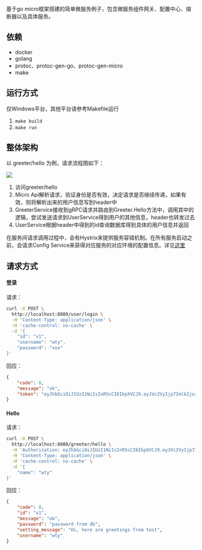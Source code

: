 基于go micro框架搭建的简单微服务例子，包含微服务组件网关、配置中心、熔断器以及具体服务。

## 依赖
* docker
* golang
* protoc、protoc-gen-go、protoc-gen-micro
* make

## 运行方式

仅Windows平台，其他平台请参考Makefile运行

1. `make build`
2. `make run`

## 整体架构
以 greeter/hello 为例，请求流程图如下：

![](https://github.com/xbox1994/go-micro-example/raw/master/index.png)

1. 访问greeter/hello
2. Micro Api解析请求，验证身份是否有效，决定请求是否继续传递，如果有效，则将解析出来的用户信息写到header中
3. GreeterService接收到gRPC请求并路由到Greeter.Hello方法中，调用其中的逻辑，尝试发送请求到UserService得到用户的其他信息，header也转发过去
4. UserService根据header中得到的id查询数据库得到具体的用户信息并返回

在服务间请求调用过程中，会有Hystrix来提供服务容错机制。在所有服务启动之前，会请求Config Service来获得对应服务的对应环境的配置信息。详见[这里](http://www.wangtianyi.top/blog/2018/09/28/ji-yu-go-microde-wei-fu-wu-jia-gou-ben-di-shi-zhan/?utm_source=github&utm_medium=github)

## 请求方式
#### 登录
请求：
```bash
curl -X POST \
  http://localhost:8080/user/login \
  -H 'Content-Type: application/json' \
  -H 'cache-control: no-cache' \
  -d '{
	"id": "x1",
	"username": "wty",
	"password": "xxx"
}'
```

回应：
```json
{
    "code": 0,
    "message": "ok",
    "token": "eyJhbGciOiJIUzI1NiIsInR5cCI6IkpXVCJ9.eyJVc2VyIjp7ImlkIjoieDEiLCJ1c2VybmFtZSI6Ind0eSIsInBhc3N3b3JkIjoieHh4In0sImV4cCI6MTU1Mzc2MjA5OCwiaXNzIjoiZ28ubWljcm8uYXBpLnVzZXIifQ.mpUfLPGjHR7GCeDHgrUICbWuiK8fE_xZ5IfYRHyYBoE"
}
```

#### Hello
请求：
```bash
curl -X POST \
  http://localhost:8080/greeter/hello \
  -H 'Authorization: eyJhbGciOiJIUzI1NiIsInR5cCI6IkpXVCJ9.eyJVc2VyIjp7ImlkIjoieDEiLCJ1c2VybmFtZSI6Ind0eSIsInBhc3N3b3JkIjoieHh4In0sImV4cCI6MTU1Mzc2MjA5OCwiaXNzIjoiZ28ubWljcm8uYXBpLnVzZXIifQ.mpUfLPGjHR7GCeDHgrUICbWuiK8fE_xZ5IfYRHyYBoE' \
  -H 'Content-Type: application/json' \
  -H 'cache-control: no-cache' \
  -d '{
	"name": "wty"
}'
```

回应：
```json
{
    "code": 0,
    "id": "x1",
    "message": "ok",
    "password": "password from db",
    "setting_message": "Hi, here are greetings from test",
    "username": "wty"
}
```